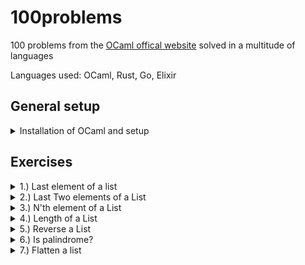 # 100problems
100 problems from the [OCaml offical website](https://ocaml.org/exercises) solved in a multitude of languages

Languages used: OCaml, Rust, Go, Elixir

## General setup

<details>

<summary>Installation of OCaml and setup</summary>

### Install O'caml

On a mac:
```bash
brew install ocaml
brew install opam
```

### Initialize Opam

```bash
opam init
```

### Install an O'caml editor/IDE

VSCODE: Install the "OCaml Platform" extension for OCaml support.

### Create a new Ocaml project

You just need a `.ml` file. that is where you will write the function definition.

In a `.mli` file you will write the interface of the `.ml` file.

Then, you compile the `.ml` and `.mli` files.

```bash
ocamlc -c exercise1.mli 
ocamlc -c exercise1.ml
```

`.cmi` and `.cmo` files will be created accordingly.

Create a `test.ml` file there you will write tests using the solution defined in the `.ml` file.

Then create an executable from it, linking the dependencies:

```bash
ocamlc -o test exercise1.cmo test.ml
```

To run:

```bash
./test
```

### Update language server

If you see the IDE complaining, you might have to change version of the language server.

```bash
opam update
opam upgrade
opam list --all ocaml-lsp-server
opam install ocaml-lsp-server=<version>
```

### To format Ocaml

```bash
opam install ocamlformat
ocamlformat --print-config > .ocamlformat
```
</details>

## Exercises

<details>

<summary>1.) Last element of a list</summary>

```Ocaml
# last ["a" ; "b" ; "c" ; "d"];;
- : string option = Some "d"
# last [];;
- : 'a option = None
```

Solved in: 
- [x] [Ocaml](https://github.com/grocco/100problems/tree/main/Exercise1/Ocaml)
- [x] [Rust](https://github.com/grocco/100problems/tree/main/Exercise1/Rust)
- [x] [Go](https://github.com/grocco/100problems/tree/main/Exercise1/Go)
- [x] [Elixir](https://github.com/grocco/100problems/tree/main/Exercise1/Elixir)


</details>

<details>

<summary>2.) Last Two elements of a List</summary>

```Ocaml
# last_two ["a"; "b"; "c"; "d"];;
- : (string * string) option = Some ("c", "d")
# last_two ["a"];;
- : (string * string) option = None
```

Solved in: 
- [x] [Ocaml](https://github.com/grocco/100problems/tree/main/Exercise2/Ocaml)
- [x] [Rust](https://github.com/grocco/100problems/tree/main/Exercise2/Rust)
- [ ] [Go](https://github.com/grocco/100problems/tree/main/Exercise2/Go)
- [ ] [Elixir](https://github.com/grocco/100problems/tree/main/Exercise2/Elixir)


</details>

<details>

<summary>3.) N'th element of a List</summary>

```Ocaml
# List.nth ["a"; "b"; "c"; "d"; "e"] 2;;
- : string = "c"
# List.nth ["a"] 2;;
Exception: Failure "nth".
```

Solved in: 
- [x] [Ocaml](https://github.com/grocco/100problems/tree/main/Exercise3/Ocaml)
- [x] [Rust](https://github.com/grocco/100problems/tree/main/Exercise3/Rust)
- [ ] [Go](https://github.com/grocco/100problems/tree/main/Exercise3/Go)
- [ ] [Elixir](https://github.com/grocco/100problems/tree/main/Exercise3/Elixir)

</details>

<details>
<summary>4.) Length of a List</summary>

#### Find the number of elements of a list.

OCaml standard library has `List.length` but we ask that you reimplement it. Bonus for a [tail recursive](https://en.wikipedia.org/wiki/Tail_call) solution.

```Ocaml
# length ["a"; "b"; "c"];;
- : int = 3
# length [];;
- : int = 0
```

Solved in: 
- [x] [Ocaml](https://github.com/grocco/100problems/tree/main/Exercise4/Ocaml)
- [x] [Rust](https://github.com/grocco/100problems/tree/main/Exercise4/Rust)
- [ ] [Go](https://github.com/grocco/100problems/tree/main/Exercise4/Go)
- [ ] [Elixir](https://github.com/grocco/100problems/tree/main/Exercise4/Elixir)

</details>


<details>
<summary>5.) Reverse a List</summary>

```Ocaml
# rev ["a"; "b"; "c"];;
- : string list = ["c"; "b"; "a"]
```

Solved in: 
- [x] [Ocaml](https://github.com/grocco/100problems/tree/main/Exercise5/Ocaml)
- [ ] [Rust](https://github.com/grocco/100problems/tree/main/Exercise5/Rust)
- [ ] [Go](https://github.com/grocco/100problems/tree/main/Exercise5/Go)
- [ ] [Elixir](https://github.com/grocco/100problems/tree/main/Exercise5/Elixir)

</details>


<details>
<summary>6.) Is palindrome?</summary>

```Ocaml
# is_palindrome ["x"; "a"; "m"; "a"; "x"];;
- : bool = true
# not (is_palindrome ["a"; "b"]);;
- : bool = true
```

Solved in: 
- [x] [Ocaml](https://github.com/grocco/100problems/tree/main/Exercise6/Ocaml)
- [ ] [Rust](https://github.com/grocco/100problems/tree/main/Exercise6/Rust)
- [ ] [Go](https://github.com/grocco/100problems/tree/main/Exercise6/Go)
- [ ] [Elixir](https://github.com/grocco/100problems/tree/main/Exercise6/Elixir)

</details>


<details>
<summary>7.) Flatten a list</summary>

```Ocaml
type 'a node =
  | One of 'a 
  | Many of 'a node list
```

```Ocaml
# flatten [One "a"; Many [One "b"; Many [One "c" ;One "d"]; One "e"]];;
- : string list = ["a"; "b"; "c"; "d"; "e"]
```

Solved in: 
- [x] [Ocaml](https://github.com/grocco/100problems/tree/main/Exercise7/Ocaml)
- [ ] [Rust](https://github.com/grocco/100problems/tree/main/Exercise7/Rust)
- [ ] [Go](https://github.com/grocco/100problems/tree/main/Exercise7/Go)
- [ ] [Elixir](https://github.com/grocco/100problems/tree/main/Exercise7/Elixir)
</details>
